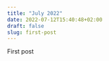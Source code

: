 ```yaml
---
title: "July 2022"
date: 2022-07-12T15:40:48+02:00
draft: false
slug: first-post
---
```




First post